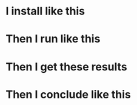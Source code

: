 # I install like this

# Then I run like this

# Then I get these results

# Then I conclude like this